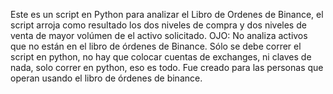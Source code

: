 Este es un script en Python para analizar el Libro de Ordenes de Binance, el script arroja como resultado los dos niveles de compra y dos niveles de venta de mayor 
volúmen de el activo solicitado. OJO: No analiza activos que no están en el libro de órdenes de Binance. Sólo se debe correr el script en python, no hay que colocar cuentas
de exchanges, ni claves de nada, solo correr en python, eso es todo. Fue creado para las personas que operan usando el libro de órdenes de binance.

